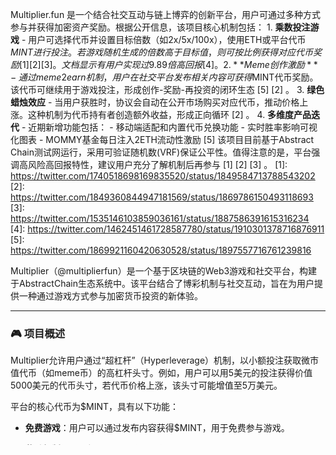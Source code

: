 Multiplier.fun 是一个结合社交互动与链上博弈的创新平台，用户可通过多种方式参与并获得加密资产奖励。根据公开信息，该项目核心机制包括： 1. **乘数投注游戏** - 用户可选择代币并设置目标倍数（如2x/5x/100x），使用ETH或平台代币$MINT进行投注。若游戏随机生成的倍数高于目标值，则可按比例获得对应代币奖励 [1] [2] [3] 。文档显示有用户实现过9.89倍高回报 [4] 。 2. **Meme创作激励** - 通过meme2earn机制，用户在社交平台发布相关内容可获得$MINT代币奖励。该代币可继续用于游戏投注，形成创作-奖励-再投资的闭环生态 [5] [2] 。 3. **绿色蜡烛效应** - 当用户获胜时，协议会自动在公开市场购买对应代币，推动价格上涨。这种机制为代币持有者创造额外收益，形成正向循环 [2] 。 4. **多维度产品迭代** - 近期新增功能包括： - 移动端适配和内置代币兑换功能 - 实时胜率影响可视化图表 - MOMMY基金每日注入2ETH流动性激励 [5] 该项目目前基于Abstract Chain测试网运行，采用可验证随机数(VRF)保证公平性。值得注意的是，平台强调高风险高回报特性，建议用户充分了解机制后再参与 [1] [2] [3] 。 [1]: https://twitter.com/1740518698169835520/status/1849584713788543202 [2]: https://twitter.com/1849360844947181569/status/1869786150493118693 [3]: https://twitter.com/1535146103859036161/status/1887586391615316234 [4]: https://twitter.com/1462451461728587780/status/1910301378716876911 [5]: https://twitter.com/1869921160420630528/status/1897557716761239816

Multiplier（@multiplierfun）是一个基于区块链的Web3游戏和社交平台，构建于AbstractChain生态系统中。该平台结合了博彩机制与社交互动，旨在为用户提供一种通过游戏方式参与加密货币投资的新体验。

---

### **🎮 项目概述**

  

Multiplier允许用户通过“超杠杆”（Hyperleverage）机制，以小额投注获取微市值代币（如meme币）的高杠杆头寸。例如，用户可以用5美元的投注获得价值5000美元的代币头寸，若代币价格上涨，该头寸可能增值至5万美元。

  

平台的核心代币为$MINT，具有以下功能：

- **免费游戏**：用户可以通过发布内容获得$MINT，用于免费参与游戏。
    
- **奖励机制**：持有$MINT的用户可获得奖励。
    
- **社区激励**：通过发布胜利截图或关于Multiplier的meme，用户每周可获得$MINT空投。 
    

---

### **📈 融资与发展**

  

Multiplier于2023年3月完成了220万美元的Pre-Seed融资，投资方包括HashKey Capital、Infinite Capital、Sky9 Capital等知名机构。该项目于2022年成立，并于同年12月上线主网。 

---

### **🌐 社区与生态系统**

  

Multiplier积极参与AbstractChain生态系统，与其他项目如@playgigaverse等进行跨项目合作。目前，Multiplier在X平台上拥有超过4.9万名关注者，显示出其在Web3社区中的影响力。 

---

### **🔗 相关链接**

- 官方网站：[multiplier.fun](https://multiplier.fun/multiplier)
    
- X账户：[@multiplierfun](https://x.com/multiplierfun)
    
- Telegram社区：[加入Telegram](https://t.me/multiplierfun)
    

---

如果您对Multiplier的具体玩法、代币经济模型或其他方面有更多疑问，欢迎继续提问！
Multiplier（[https://x.com/multiplierfun）是一个基于区块链的去中心化平台，结合了游戏化机制与加密货币代币经济，旨在通过用户参与和社区互动推动代币的流动性和价值增长。以下是对该项目的简要介绍，基于其公开信息和相关背景：](https://x.com/multiplierfun%EF%BC%89%E6%98%AF%E4%B8%80%E4%B8%AA%E5%9F%BA%E4%BA%8E%E5%8C%BA%E5%9D%97%E9%93%BE%E7%9A%84%E5%8E%BB%E4%B8%AD%E5%BF%83%E5%8C%96%E5%B9%B3%E5%8F%B0%EF%BC%8C%E7%BB%93%E5%90%88%E4%BA%86%E6%B8%B8%E6%88%8F%E5%8C%96%E6%9C%BA%E5%88%B6%E4%B8%8E%E5%8A%A0%E5%AF%86%E8%B4%A7%E5%B8%81%E4%BB%A3%E5%B8%81%E7%BB%8F%E6%B5%8E%EF%BC%8C%E6%97%A8%E5%9C%A8%E9%80%9A%E8%BF%87%E7%94%A8%E6%88%B7%E5%8F%82%E4%B8%8E%E5%92%8C%E7%A4%BE%E5%8C%BA%E4%BA%92%E5%8A%A8%E6%8E%A8%E5%8A%A8%E4%BB%A3%E5%B8%81%E7%9A%84%E6%B5%81%E5%8A%A8%E6%80%A7%E5%92%8C%E4%BB%B7%E5%80%BC%E5%A2%9E%E9%95%BF%E3%80%82%E4%BB%A5%E4%B8%8B%E6%98%AF%E5%AF%B9%E8%AF%A5%E9%A1%B9%E7%9B%AE%E7%9A%84%E7%AE%80%E8%A6%81%E4%BB%8B%E7%BB%8D%EF%BC%8C%E5%9F%BA%E4%BA%8E%E5%85%B6%E5%85%AC%E5%BC%80%E4%BF%A1%E6%81%AF%E5%92%8C%E7%9B%B8%E5%85%B3%E8%83%8C%E6%99%AF%EF%BC%9A)

项目概述

Multiplier 是一个以 $GAMBA 代币为核心的平台，用户可以通过玩游戏赢取代币，同时社区可以推广他们支持的代币以吸引更多关注。平台的核心理念是将用户的游戏行为转化为市场活动，类似于“人民的做市商”（people's market maker）。通过用户的每次游戏或参与，平台为代币池注入流动性，从而推动代币的市场价值增长。

主要特点

1. 游戏化代币经济：
    
    - 用户通过参与平台上的趣味游戏可以获得 $GAMBA 代币奖励。
        
    - 每次游戏或胜利都会为相关代币注入买盘压力（buy pressure），增加代币的流动性。例如，X 上的帖子提到 $YUP 代币通过“Mommy Buy Fund”机制在每次胜利时获得流动性支持。
        
2. 社区驱动的代币推广：
    
    - 社区可以通过 $GAMBA 代币为他们支持的代币“投票”或“策展”（curate），获得更高的曝光度。
        
    - 某些策展槽位（curation slots）具有更高的价值，能吸引更多关注，从而为代币带来更多市场活动。
        
3. Meme2Earn 机制：
    
    - Multiplier 推出了“Meme2Earn”活动，鼓励用户发布与平台相关的迷因（meme），并有机会获得 $MINT 代币空投。$MINT 可用于免费游戏或赚取经验值（XP）。
        
4. 正和博弈设计：
    
    - 平台强调正和博弈（positive-sum game），即所有参与者（玩家、代币开发者、社区）都能从中受益。用户的每次参与都被设计为推动代币生态的整体增长。
        
5. 代币加速机制：
    
    - 某些代币被选为“每日代币”（Token of the Day），通过大量用户参与获得显著的流动性注入。例如，$BIG 代币在被选为每日代币时，获得了超过 8000 次参与。
        

技术与生态

- 区块链支持：Multiplier 似乎与 AbstractChain 等区块链生态系统合作，可能基于某条公链（具体链未明确，但从 X 帖子来看与 AbstractChain 有联动）。
    
- 代币模型：$GAMBA 是平台的核心代币，$MINT 和其他代币（如 $YUP、$BIG）可能作为生态内的功能性或激励性代币。
    
- 去中心化特性：平台强调用户驱动的流动性注入和社区治理，符合 DeFi（去中心化金融）和 Web3 的理念。
    

社区与活动

- X 平台活跃：Multiplier 通过其官方账号
    
    @multiplierfun
    
    积极推广项目动态，发布代币空投、Meme2Earn 等活动，吸引用户参与。
    
- Telegram 社区：官方 Telegram 频道（t.me/multiplierdotfun）是用户交流和获取最新资讯的主要渠道。
    
- 用户反馈：有用户在 X 上表示，Multiplier 的游戏机制令人“上瘾”，并认为其设计（下注推动代币上涨）非常有趣。
    

项目愿景

Multiplier 的目标是通过游戏化方式重新定义代币市场的流动性机制，让玩家在娱乐的同时为代币生态贡献价值。平台希望通过社区驱动和正和博弈的模式，成为一个可持续发展的代币增长引擎，最终实现“让挖矿更进一步”的愿景。

注意事项

- 风险提示：作为加密货币项目，Multiplier 涉及代币投资和游戏化机制，可能存在市场波动和高风险。用户需谨慎参与，并自行研究代币经济模型和平台可靠性。
    
- 信息局限：当前信息主要来自 X 帖子和官网（docs.multiplier.fun），建议访问官方文档或社区以获取更详细的技术细节和代币分配机制。
    

如果需要更深入的分析（例如代币经济学或技术架构），可以进一步查阅其白皮书或联系官方社区。想了解更多具体方面吗？
🔍 正在搜索有关 @multiplierfun 的信息，请稍候...

**Multiplier 是一个快速发展的平台，该平台上的每次下注都会对 $GAMBA 币产生购买压力，并且每次胜利都会增加 token 的流动性。**

---

### 项目亮点：

- **销售和增长：** 最近宣布的 $GAMBA 代币销售将引起市场关注。平台在短短 9 周内花费了 400 万美元，并吸引了超过 50,000 用户。

- **收入表现：** 每日收入报告显示大约为 20 $ETH。

- **代币销售：** 
  - **日期：** 销售将在 4 月 20 日进行。
  - **方式：** 通过 *FjordFoundry* 举行，保持固定价格，并完全向公众开放。
  - **供应详情：** 总供应量为 1000 亿 $GAMBA，其中 24.7 亿将在 TGE 推出。
  - **代币价格：** 1 $GAMBA = $0.00025。
  - **全额估值：** 2500 万美元。
  
Multiplier 依托其平台功能和代币策略，进一步吸引中关注其潜在的投资机会。[查看最新动态](https://x.com/multiplierfun)。 [^1]

